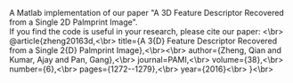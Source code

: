 A Matlab implementation of our paper "A 3D Feature Descriptor Recovered from a Single 2D Palmprint Image". <br>
If you find the code is useful in your research, please cite our paper: <\br>
@article{zheng20163d,<\br>
  title={A 3{D} Feature Descriptor Recovered from a Single 2{D} Palmprint Image},<\br><\br>
  author={Zheng, Qian and Kumar, Ajay and Pan, Gang},<\br>
  journal=PAMI,<\br>
  volume={38},<\br>
  number={6},<\br>
  pages={1272--1279},<\br>
  year={2016}<\br>
}<\br>


